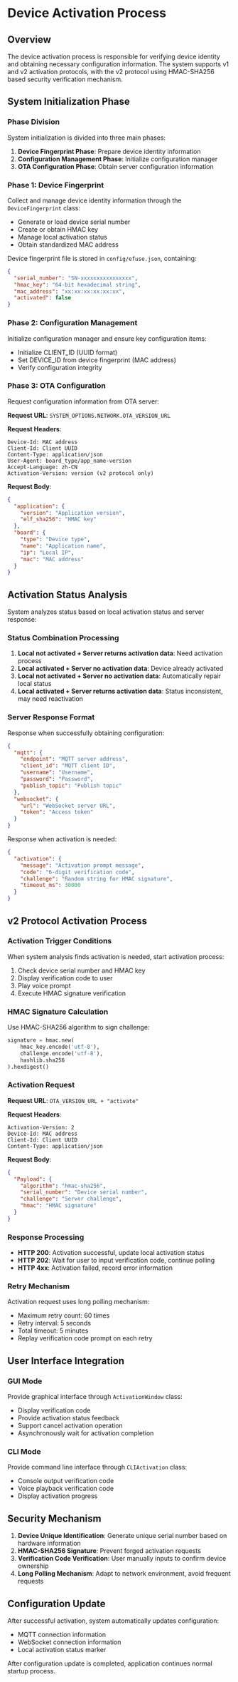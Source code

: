 # Device Activation Process

## Overview

The device activation process is responsible for verifying device identity and obtaining necessary configuration information. The system supports v1 and v2 activation protocols, with the v2 protocol using HMAC-SHA256 based security verification mechanism.

## System Initialization Phase

### Phase Division

System initialization is divided into three main phases:

1. **Device Fingerprint Phase**: Prepare device identity information
2. **Configuration Management Phase**: Initialize configuration manager
3. **OTA Configuration Phase**: Obtain server configuration information

### Phase 1: Device Fingerprint

Collect and manage device identity information through the `DeviceFingerprint` class:

- Generate or load device serial number
- Create or obtain HMAC key
- Manage local activation status
- Obtain standardized MAC address

Device fingerprint file is stored in `config/efuse.json`, containing:
```json
{
  "serial_number": "SN-xxxxxxxxxxxxxxxx",
  "hmac_key": "64-bit hexadecimal string",
  "mac_address": "xx:xx:xx:xx:xx:xx",
  "activated": false
}
```

### Phase 2: Configuration Management

Initialize configuration manager and ensure key configuration items:

- Initialize CLIENT_ID (UUID format)
- Set DEVICE_ID from device fingerprint (MAC address)
- Verify configuration integrity

### Phase 3: OTA Configuration

Request configuration information from OTA server:

**Request URL**: `SYSTEM_OPTIONS.NETWORK.OTA_VERSION_URL`

**Request Headers**:
```
Device-Id: MAC address
Client-Id: Client UUID
Content-Type: application/json
User-Agent: board_type/app_name-version
Accept-Language: zh-CN
Activation-Version: version (v2 protocol only)
```

**Request Body**:
```json
{
  "application": {
    "version": "Application version",
    "elf_sha256": "HMAC key"
  },
  "board": {
    "type": "Device type",
    "name": "Application name",
    "ip": "Local IP",
    "mac": "MAC address"
  }
}
```

## Activation Status Analysis

System analyzes status based on local activation status and server response:

### Status Combination Processing

1. **Local not activated + Server returns activation data**: Need activation process
2. **Local activated + Server no activation data**: Device already activated
3. **Local not activated + Server no activation data**: Automatically repair local status
4. **Local activated + Server returns activation data**: Status inconsistent, may need reactivation

### Server Response Format

Response when successfully obtaining configuration:
```json
{
  "mqtt": {
    "endpoint": "MQTT server address",
    "client_id": "MQTT client ID",
    "username": "Username",
    "password": "Password",
    "publish_topic": "Publish topic"
  },
  "websocket": {
    "url": "WebSocket server URL",
    "token": "Access token"
  }
}
```

Response when activation is needed:
```json
{
  "activation": {
    "message": "Activation prompt message",
    "code": "6-digit verification code",
    "challenge": "Random string for HMAC signature",
    "timeout_ms": 30000
  }
}
```

## v2 Protocol Activation Process

### Activation Trigger Conditions

When system analysis finds activation is needed, start activation process:

1. Check device serial number and HMAC key
2. Display verification code to user
3. Play voice prompt
4. Execute HMAC signature verification

### HMAC Signature Calculation

Use HMAC-SHA256 algorithm to sign challenge:
```python
signature = hmac.new(
    hmac_key.encode('utf-8'),
    challenge.encode('utf-8'),
    hashlib.sha256
).hexdigest()
```

### Activation Request

**Request URL**: `OTA_VERSION_URL + "activate"`

**Request Headers**:
```
Activation-Version: 2
Device-Id: MAC address
Client-Id: Client UUID
Content-Type: application/json
```

**Request Body**:
```json
{
  "Payload": {
    "algorithm": "hmac-sha256",
    "serial_number": "Device serial number",
    "challenge": "Server challenge",
    "hmac": "HMAC signature"
  }
}
```

### Response Processing

- **HTTP 200**: Activation successful, update local activation status
- **HTTP 202**: Wait for user to input verification code, continue polling
- **HTTP 4xx**: Activation failed, record error information

### Retry Mechanism

Activation request uses long polling mechanism:

- Maximum retry count: 60 times
- Retry interval: 5 seconds
- Total timeout: 5 minutes
- Replay verification code prompt on each retry

## User Interface Integration

### GUI Mode

Provide graphical interface through `ActivationWindow` class:

- Display verification code
- Provide activation status feedback
- Support cancel activation operation
- Asynchronously wait for activation completion

### CLI Mode

Provide command line interface through `CLIActivation` class:

- Console output verification code
- Voice playback verification code
- Display activation progress

## Security Mechanism

1. **Device Unique Identification**: Generate unique serial number based on hardware information
2. **HMAC-SHA256 Signature**: Prevent forged activation requests
3. **Verification Code Verification**: User manually inputs to confirm device ownership
4. **Long Polling Mechanism**: Adapt to network environment, avoid frequent requests

## Configuration Update

After successful activation, system automatically updates configuration:

- MQTT connection information
- WebSocket connection information
- Local activation status marker

After configuration update is completed, application continues normal startup process.
